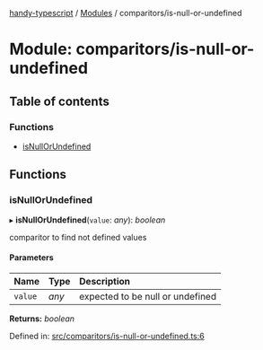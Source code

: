 [handy-typescript](../README.md) / [Modules](../modules.md) / comparitors/is-null-or-undefined

# Module: comparitors/is-null-or-undefined

## Table of contents

### Functions

- [isNullOrUndefined](comparitors_is_null_or_undefined.md#isnullorundefined)

## Functions

### isNullOrUndefined

▸ **isNullOrUndefined**(`value`: *any*): *boolean*

comparitor to find not defined values

#### Parameters

| Name | Type | Description |
| :------ | :------ | :------ |
| `value` | *any* | expected to be null or undefined |

**Returns:** *boolean*

Defined in: [src/comparitors/is-null-or-undefined.ts:6](https://github.com/robbiemu/handy-typescript/blob/36c23cf/src/comparitors/is-null-or-undefined.ts#L6)
